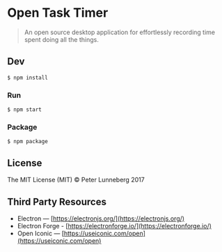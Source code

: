 # Open Task Timer

> An open source desktop application for effortlessly recording time spent doing all the things.


## Dev

```
$ npm install
```

### Run

```
$ npm start
```

### Package

```
$ npm package
```

## License

The MIT License (MIT) © Peter Lunneberg 2017

## Third Party Resources

* Electron — [https://electronjs.org/](https://electronjs.org/)
* Electron Forge - [https://electronforge.io/](https://electronforge.io/)
* Open Iconic — [https://useiconic.com/open](https://useiconic.com/open)